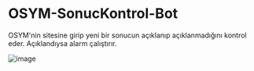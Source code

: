 # OSYM-SonucKontrol-Bot
OSYM'nin sitesine girip yeni bir sonucun açıklanıp açıklanmadığını kontrol eder. Açıklandıysa alarm çalıştırır.

![image](https://user-images.githubusercontent.com/45638332/91221179-f943d580-e725-11ea-837f-9c35fd97adf1.png)

